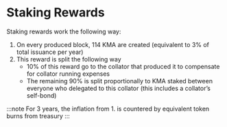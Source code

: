 # Staking Rewards

Staking rewards work the following way:

1. On every produced block, 114 KMA are created (equivalent to 3% of total issuance per year)
2. This reward is split the following way
    - 10% of this reward go to the collator that produced it to compensate for collator running expenses
    - The remaining 90% is split proportionally to KMA staked between everyone who delegated to this collator (this includes a collator’s self-bond)

:::note
For 3 years, the inflation from 1. is countered by equivalent token burns from treasury
:::